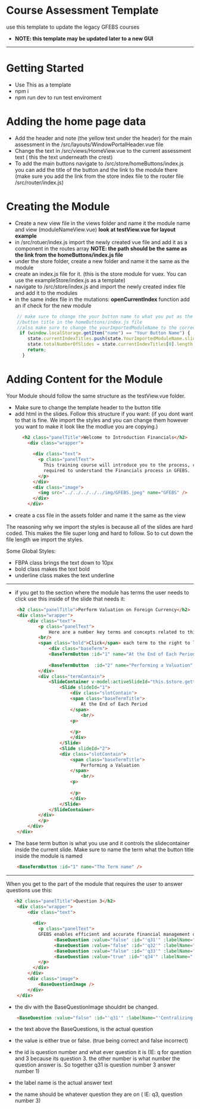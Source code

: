 # Course Assessment Template
use this template to update the legacy GFEBS courses
- **NOTE: this template may be updated later to a new GUI** 
--- 
# Getting Started
- Use This as a template
- npm i
- npm run dev to run test enviroment
# Adding the home page data 
- Add the header and note (the yellow text under the header) for the main assessment in the /src/layouts/WindowPortalHeader.vue file
- Change the text in /src/views/HomeView.vue to the  current assessment text ( this the text underneath the crest) 
- To add the main buttons navigate to /src/store/homeButtons/index.js
you can add the title of the button and the link to the module there
(make sure you add the link from the store index file to the router file /src/router/index.js)
# Creating the Module
- Create a new view file in the views folder and name it the module name and view (moduleNameView.vue) **look at testView.vue for layout example**
- in /src/rotuer/index.js import the newly created vue file and add it as a component in the routes array 
**NOTE: the path should be the same as the link from the homeButtons/index.js file**
- under the store folder, create a new folder and name it the same as the module
- create an index.js file for it. (this is the store module for vuex. You can use the exampleStore/index.js as a template)
- navigate to /src/store/index.js and import the newly created index file and add it to the modules
- in the same index file in the mutations: **openCurrentIndex** function add an if check for the new module 
```javascript
    // make sure to change the your button name to what you put as the 
    //button title in the homeButtons/index.js file 
    //also make sure to change the yourImportedModuleName to the correct imported module
     if (window.localStorage.getItem("name") == "Your Button Name") {
        state.currentIndexTitles.push(state.YourImportedModuleName.slideNames);
        state.totalNumberOfSlides = state.currentIndexTitles[0].length;
        return;
      }
```
# Adding Content for the Module
Your Module should follow the same structure as the testView.vue folder.
- Make sure to change the template header to the button title 
- add html in the slides. Follow this structure if you want:
(if you dont want to that is fine. We import the styles and you can change them however you want to make it look like the modlue you are copying.)
```html
      <h2 class="panelTitle">Welcome to Introduction Financials</h2>
        <div class="wrapper">
           
          <div class="text">
            <p class="panelText">
              This training course will introduce you to the process, coordination, and information
              required to understand the Financials process in GFEBS.
            </p>
          </div>
          <div class="image">
            <img src="../../../../../img/GFEBS.jpeg" name="GFEBS" />
          </div>
        </div>
```
- create a css file in the assets folder and name it the same as the view

The reasoning why we import the styles is because all of the slides are hard coded. This makes the file super long and hard to follow.
So to cut down the file length we import the styles.

Some Global Styles:
- FBPA class brings the text down to 10px
- bold class makes the text bold
- underline class makes the text underline 

---
- if you get to the section where the module has terms the user needs to click use this inside of the slide that needs it:

```html
    <h2 class="panelTitle">Perform Valuation on Foreign Currency</h2>
    <div class="wrapper">
        <div class="text">
            <p class="panelText">
                Here are a number key terms and concepts related to this section.
            <br/>
            <span class="bold">Click</span> each term to the right to learn more.
                <div class="baseTerm">
                <BaseTermButton :id="1" name="At the End of Each Period" />
                
                <BaseTermButton  :id="2" name="Performing a Valuation" />
            </div>
            <div class="termContain">
                <SlideContainer v-model:activeSlideId="this.$store.getters.getActiveTermId">
                    <Slide slideId="1">
                        <div class="slotContain">
                        <span class="baseTermTitle">
                            At the End of Each Period
                        </span>
                            <br/>
                        <p>
                            
                        </p>
                        </div>
                    </Slide>
                    <Slide slideId="2">
                    <div class="slotContain">
                        <span class="baseTermTitle">
                            Performing a Valuation
                        </span>
                            <br/>
                        <p>
                            
                        </p>
                        </div>
                    </Slide>   
                </SlideContainer>
            </div>
            </p>
        </div>
    </div>
```
- The base term button is what you use and it controls the slidecontainer inside the current slide. Make sure to name the term what the button title inside the module is named
```html
    <BaseTermButton :id="1" name="The Term name" />
```
---
When you get to the part of the module that requires the user to answer questions use this: 

```html
   <h2 class="panelTitle">Question 3</h2>
    <div class="wrapper">
        <div class="text">
          
          <div>
            <p class="panelText">
            GFEBS enables efficient and accurate financial management of the Army by:
                  <BaseQuestion :value="false" :id="'q31'" :labelName="'Centralizing Master Data'" :name="'q3'" />
                  <BaseQuestion :value="false" :id="'q32'" :labelName="'Standardizing Financial Management'" :name="'q3'" />
                  <BaseQuestion :value="false" :id="'q33'" :labelName="'Expediting the Period-End and Year-End Close processes'" :name="'q3'" />
                  <BaseQuestion :value="true" :id="'q34'" :labelName="'All of the above'" :name="'q3'" />
            </p>
          </div>
        </div>
        <div class="image">
            <BaseQuestionImage />
        </div>
    </div>

```

- the div with the BaseQuestionImage shouldnt be changed.
```html
    <BaseQuestion :value="false" :id="'q31'" :labelName="'Centralizing Master Data'" :name="'q3'" />
```
- the text above the BaseQuestions, is the actual question

- the value is either true or false. (true being correct and false incorrect)
- the id is question number and what ever question it is (IE: q for question and 3 because its question 3. the other number is what number the question answer is. So together q31 is question number 3 answer number 1)
- the label name is the actual answer text
- the name should be whatever question they are on ( IE: q3, question number 3)



